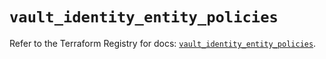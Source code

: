 # `vault_identity_entity_policies`

Refer to the Terraform Registry for docs: [`vault_identity_entity_policies`](https://registry.terraform.io/providers/hashicorp/vault/4.7.0/docs/resources/identity_entity_policies).
